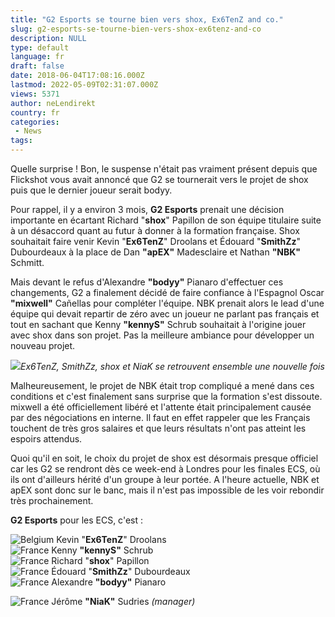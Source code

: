 ```yaml
---
title: "G2 Esports se tourne bien vers shox, Ex6TenZ and co."
slug: g2-esports-se-tourne-bien-vers-shox-ex6tenz-and-co
description: NULL
type: default
language: fr
draft: false
date: 2018-06-04T17:08:16.000Z
lastmod: 2022-05-09T02:31:07.000Z
views: 5371
author: neLendirekt
country: fr
categories:
 - News
tags:
---
```

Quelle surprise ! Bon, le suspense n'était pas vraiment présent depuis que Flickshot vous avait annoncé que G2 se tournerait vers le projet de shox puis que le dernier joueur serait bodyy.

Pour rappel, il y a environ 3 mois, **G2 Esports** prenait une décision importante en écartant Richard "**shox**" Papillon de son équipe titulaire suite à un désaccord quant au futur à donner à la formation française. Shox souhaitait faire venir Kevin "**Ex6TenZ**" Droolans et Édouard "**SmithZz**" Dubourdeaux à la place de Dan **"apEX"** Madesclaire et Nathan **"NBK"** Schmitt.

Mais devant le refus d'Alexandre **"bodyy"** Pianaro d'effectuer ces changements, G2 a finalement décidé de faire confiance à l'Espagnol Oscar **"mixwell"** Cañellas pour compléter l'équipe. NBK prenait alors le lead d'une équipe qui devait repartir de zéro avec un joueur ne parlant pas français et tout en sachant que Kenny **"kennyS"** Schrub souhaitait à l'origine jouer avec shox dans son projet. Pas la meilleure ambiance pour développer un nouveau projet.

![](https://flickshot-ue.s3.eu-west-2.amazonaws.com/flickshot/article/5ac2d6b527523/images/4AdXakY4bbMi9iVLkqiRaXIpRxVYLBsEy9Ng6FGS.jpeg)_Ex6TenZ, SmithZz, shox et NiaK se retrouvent ensemble une nouvelle fois_

Malheureusement, le projet de NBK était trop compliqué a mené dans ces conditions et c'est finalement sans surprise que la formation s'est dissoute. mixwell a été officiellement libéré et l'attente était principalement causée par des négociations en interne. Il faut en effet rappeler que les Français touchent de très gros salaires et que leurs résultats n'ont pas atteint les espoirs attendus.

Quoi qu'il en soit, le choix du projet de shox est désormais presque officiel car les G2 se rendront dès ce week-end à Londres pour les finales ECS, où ils ont d'ailleurs hérité d'un groupe à leur portée. A l'heure actuelle, NBK et apEX sont donc sur le banc, mais il n'est pas impossible de les voir rebondir très prochainement.

**G2 Esports** pour les ECS, c'est :

![Belgium](/images/countries/be.svg)⁠ ⁠Kevin "**Ex6TenZ**" Droolans  
![France](/images/countries/fr.svg)⁠ Kenny **"kennyS"** Schrub  
![France](/images/countries/fr.svg)⁠ Richard "**shox**" Papillon  
![France](/images/countries/fr.svg)⁠ Édouard "**SmithZz**" Dubourdeaux  
![France](/images/countries/fr.svg)⁠ Alexandre **"bodyy"** Pianaro

![France](/images/countries/fr.svg)⁠ Jérôme **"NiaK"** Sudries _(manager)_
